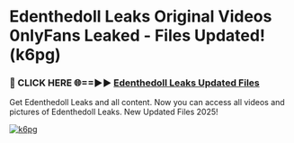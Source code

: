 # Edenthedoll Leaks Original Videos 0nlyFans Leaked - Files Updated! (k6pg)

<h3>🔴 CLICK HERE 🌐==►► <a href="https://tinyurl.com/ms9xzufz" rel="nofollow">Edenthedoll Leaks Updated Files</a></h3>

Get Edenthedoll Leaks and all content. Now you can access all videos and pictures of Edenthedoll Leaks. New Updated Files 2025!

[![k6pg](https://i.imgur.com/PQ7UWWw.gif)](https://tinyurl.com/ms9xzufz)
